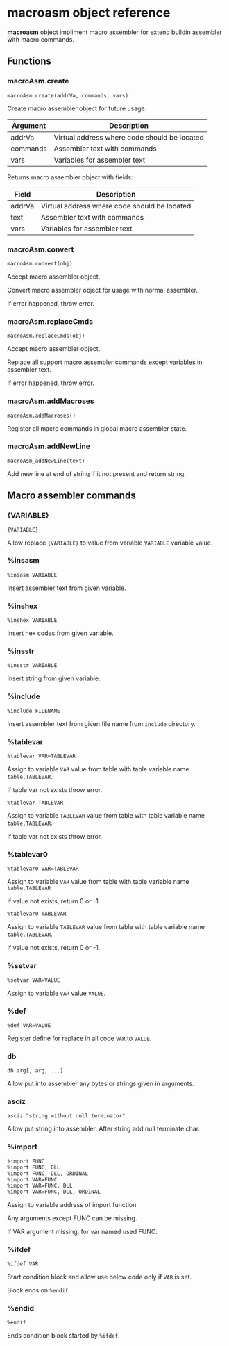 # **macroasm** object reference

**macroasm** object impliment macro assembler for extend buildin assembler with macro commands.

## Functions

### macroAsm.create

``macroAsm.create(addrVa, commands, vars)``

Create macro assembler object for future usage.

| Argument  | Description |
| --------  | ----------- |
| addrVa    | Virtual address where code should be located |
| commands  | Assembler text with commands |
| vars      | Variables for assembler text |

Returns macro assembler object with fields:

| Field    | Description |
| -------- | ----------- |
| addrVa   | Virtual address where code should be located |
| text     | Assembler text with commands |
| vars     | Variables for assembler text |

### macroAsm.convert

``macroAsm.convert(obj)``

Accept macro assembler object.

Convert macro assembler object for usage with normal assembler.

If error happened, throw error.

### macroAsm.replaceCmds

``macroAsm.replaceCmds(obj)``

Accept macro assembler object.

Replace all support macro assembler commands except variables in assembler text.

If error happened, throw error.

### macroAsm.addMacroses

``macroAsm.addMacroses()``

Register all macro commands in global macro assembler state.

### macroAsm.addNewLine

``macroAsm_addNewLine(text)``

Add new line at end of string if it not present and return string.


## Macro assembler commands

### {VARIABLE}

``{VARIABLE}``

Allow replace ``{VARIABLE}`` to value from variable ``VARIABLE`` variable value.

### %insasm

``%insasm VARIABLE``

Insert assembler text from given variable.

### %inshex

``%inshex VARIABLE``

Insert hex codes from given variable.

### %insstr

``%insstr VARIABLE``

Insert string from given variable.

### %include

``%include FILENAME``

Insert assembler text from given file name from ``include`` directory.

### %tablevar

``%tablevar VAR=TABLEVAR``

Assign to variable ``VAR`` value from table with table variable name ``table.TABLEVAR``.

If table var not exists throw error.

``%tablevar TABLEVAR``

Assign to variable ``TABLEVAR`` value from table with table variable name ``table.TABLEVAR``.

If table var not exists throw error.

### %tablevar0

``%tablevar0 VAR=TABLEVAR``

Assign to variable ``VAR`` value from table with table variable name ``table.TABLEVAR``

If value not exists, return 0 or -1.

``%tablevar0 TABLEVAR``

Assign to variable ``TABLEVAR`` value from table with table variable name ``table.TABLEVAR``.

If value not exists, return 0 or -1.

### %setvar

``%setvar VAR=VALUE``

Assign to variable ``VAR`` value ``VALUE``.

### %def

``%def VAR=VALUE``

Register define for replace in all code ``VAR`` to ``VALUE``.

### db

``db arg[, arg, ...]``

Allow put into assembler any bytes or strings given in arguments.


### asciz

``asciz "string without null terminator"``

Allow put string into assembler. After string add null terminate char.

### %import

```
%import FUNC
%import FUNC, DLL
%import FUNC, DLL, ORDINAL
%import VAR=FUNC
%import VAR=FUNC, DLL
%import VAR=FUNC, DLL, ORDINAL
```

Assign to variable address of import function

Any arguments except FUNC can be missing.

If VAR argument missing, for var named used FUNC.


### %ifdef

``%ifdef VAR``

Start condition block and allow use below code only if ``VAR`` is set.

Block ends on ``%endif``


### %endid

``%endif``

Ends condition block started by ``%ifdef``.
